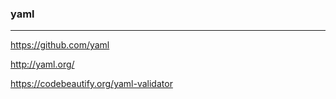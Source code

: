 ### yaml
---
https://github.com/yaml

http://yaml.org/

https://codebeautify.org/yaml-validator

```
```

```
```


